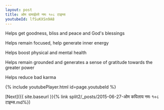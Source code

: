 ```yaml
---
layout: post
title: ओम दामाईतरे नमः १०८ टाइम्स
youtubeId: lfSuKXSn9A8
---
```

 
 
Helps get goodness, bliss and peace and God's blessings
 
Helps remain focused, help generate inner energy 
 
Helps boost physical and mental health 
 
Helps remain grounded and generates a sense of gratitude towards the greater power 
 
Helps reduce bad karma
 
 
 
 


{% include youtubePlayer.html id=page.youtubeId %}
 
[Next]({{ site.baseurl }}{% link  split2/_posts/2015-06-27-ओम कपिलाय नमः १०८ टाइम्स.md%})
 
